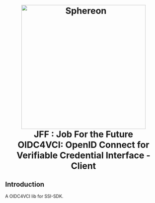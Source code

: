 <h1 style="text-align: center; vertical-align: middle">
  <br>
  <a href="https://www.sphereon.com">
    <img src="https://sphereon.com/content/themes/sphereon/assets/img/logo.svg" alt="Sphereon" width="400">
  </a>
    <br>JFF : Job For the Future
    <br>OIDC4VCI: OpenID Connect for Verifiable Credential Interface - Client
  <br>
</h1>

## Introduction

A OIDC4VCI lib for SSI-SDK.
